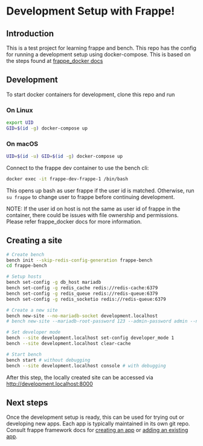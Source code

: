 # Development Setup with Frappe!

## Introduction

This is a test project for learning frappe and bench. This repo has the config for running a development setup using docker-compose. This is based on the steps found at [frappe_docker docs](https://github.com/frappe/frappe_docker/blob/main/docs/development.md)

## Development

To start docker containers for development, clone this repo and run

### On Linux
```bash
export UID
GID=$(id -g) docker-compose up
```

### On macOS
```bash
UID=$(id -u) GID=$(id -g) docker-compose up
```

Connect to the frappe dev container to use the bench cli:

```bash
docker exec -it frappe-dev-frappe-1 /bin/bash
```

This opens up bash as user frappe if the user id is matched. Otherwise, run `su frappe` to change user to frappe before continuing development.

NOTE: If the user id on host is not the same as user id of frappe in the container, there could be issues with file ownership and permissions. Please refer frappe_docker docs for more information.

## Creating a site

```bash
# Create bench
bench init --skip-redis-config-generation frappe-bench
cd frappe-bench

# Setup hosts
bench set-config -g db_host mariadb
bench set-config -g redis_cache redis://redis-cache:6379
bench set-config -g redis_queue redis://redis-queue:6379
bench set-config -g redis_socketio redis://redis-queue:6379

# Create a new site
bench new-site --no-mariadb-socket development.localhost
# bench new-site --mariadb-root-password 123 --admin-password admin --no-mariadb-socket development.localhost

# Set developer mode
bench --site development.localhost set-config developer_mode 1
bench --site development.localhost clear-cache

# Start bench
bench start # without debugging
bench --site development.localhost console # with debugging
```

After this step, the locally created site can be accessed via http://development.localhost:8000

## Next steps

Once the development setup is ready, this can be used for trying out or developing new apps. Each app is typically maintained in its own git repo. Consult frappe framework docs for [creating an app](https://frappeframework.com/docs/user/en/tutorial/create-an-app) or [adding an existing app](https://frappeframework.com/docs/user/en/bench/bench-commands#add-apps).
